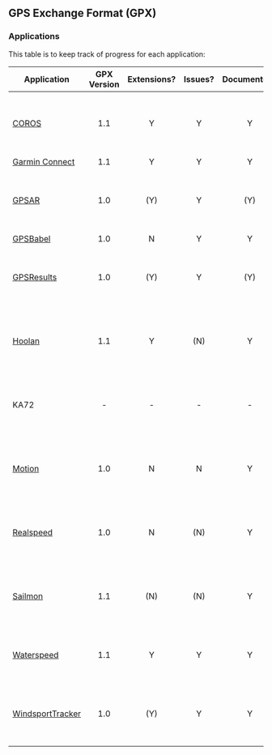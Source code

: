 ## GPS Exchange Format (GPX)

### Applications

This table is to keep track of progress for each application:

| Application                      | GPX Version | Extensions? | Issues? | Documented? | Contacted? | WIP? | Status                                                   |
| -------------------------------- | :---------: | :---------: | :-----: | :---------: | :--------: | :--: | :------------------------------------------------------- |
| [COROS](coros.md)                |     1.1     |      Y      |    Y    |      Y      |     Y      | (Y)  | Video conference with COROS is yet to be scheduled       |
| [Garmin Connect](garmin.md)      |     1.1     |      Y      |    Y    |      Y      |     N      |  N   | Todo                                                     |
| [GPSAR](gpsar.md)                |     1.0     |     (Y)     |    Y    |     (Y)     |     Y      | (Y)  | Agreed reader for Garmin v2. Yet to discuss GPX writer   |
| [GPSBabel](gpsbabel.md)          |     1.0     |      N      |    Y    |      Y      |     N      |  N   | Todo                                                     |
| [GPSResults](gpsresults.md)      |     1.0     |     (Y)     |    Y    |     (Y)     |     Y      | (Y)  | Agreed reader for Garmin v2. Yet to discuss GPX writer   |
| [Hoolan](hoolan.md)              |     1.1     |      Y      |   (N)   |      Y      |     Y      |  -   | Confirmed valid GPX 1.1. Minor tweaks are still possible |
| KA72                             |      -      |      -      |    -    |      -      |     Y      |  ?   | Suggested reader for Garmin v2. No feedback yet          |
| [Motion](motion.md)              |     1.0     |      N      |    N    |      Y      |     Y      |  -   | Confirmed valid GPX 1.0. No need for further changes     |
| [Realspeed](realspeed.md)        |     1.0     |      N      |   (N)   |      Y      |     -      |  -   | Almost valid GPX 1.0 but app is no longer maintained     |
| [Sailmon](sailmon.md)            |     1.1     |     (N)     |   (N)   |      Y      |     Y      |  ?   | Suggested use of Garmin v2. No feedback yet              |
| [Waterspeed](waterspeed.md)      |     1.1     |      Y      |    Y    |      Y      |     Y      | (Y)  | Positive feedback but work is yet to be scheduled        |
| [WindsportTracker](windsport.md) |     1.0     |     (Y)     |    Y    |      Y      |     Y      |  ?   | Suggested interim GPX 1.0. No feedback yet               |

